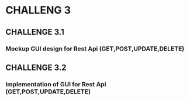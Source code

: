 # CHALLENG 3

## CHALLENGE 3.1
### Mockup GUI design for Rest Api (GET,POST,UPDATE,DELETE)

## CHALLENGE 3.2
### Implementation of GUI for Rest Api (GET,POST,UPDATE,DELETE)
